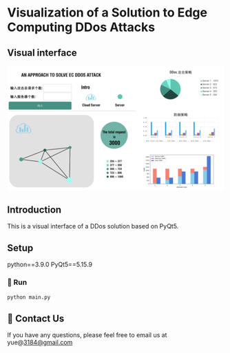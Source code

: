# Visualization of a Solution to Edge Computing DDos Attacks

## Visual interface
![Teaser figure](figure/interface.png)

## Introduction
This is a visual interface of a DDos solution based on PyQt5.

## Setup
python==3.9.0 
PyQt5==5.15.9

### 🚀 Run
```
python main.py
```

## 👀 Contact Us
If you have any questions, please feel free to email us at yue@3184@gmail.com





